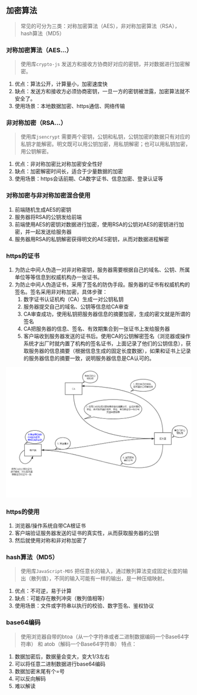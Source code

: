 ## 加密算法
> 常见的可分为三类：对称加密算法（AES），非对称加密算法（RSA），hash算法（MD5）

### 对称加密算法（AES...）
> 使用库```crypto-js```
发送方和接收方协商好对应的密钥，并对数据进行加密解密。

1. 优点：算法公开，计算量小，加密速度快
2. 缺点：发送方和接收方必须协商密钥，一旦一方的密钥被泄露，加密算法就不安全了。
3. 使用场景：本地数据加密、https通信、网络传输

### 非对称加密（RSA...）
> 使用库```jsencrypt```
需要两个密钥，公钥和私钥，公钥加密的数据只有对应的私钥才能解密。明文既可以用公钥加密，用私钥解密；也可以用私钥加密，用公钥解密。

1. 优点：非对称加密比对称加密安全性好
2. 缺点：加密解密时间长，适合于少量数据的加密
3. 使用场景：https会话前期、CA数字证书、信息加密、登录认证等


### 对称加密与非对称加密混合使用
1. 前端随机生成AES的密钥
2. 服务器将RSA的公钥发给前端
3. 前端使用AES的密钥对数据进行加密，使用RSA的公钥对AES的密钥进行加密，并一起发送给服务器
4. 服务器用RSA的私钥解密获得明文的AES密钥，从而对数据进程解密

### https的证书
1. 为防止中间人伪造一对非对称密钥，服务器需要根据自己的域名、公钥、所属单位等等信息到权威机构办一张证书。
2. 为防止中间人伪造证书，采用了签名的防伪手段。服务器的证书有权威机构的签名。签名采用非对称加密，具体步骤：
    1. 数字证书认证机构（CA）生成一对公钥私钥
    2. 服务器提交自己的域名、公钥等信息给CA审查
    3. CA审查成功，使用私钥把服务器信息的摘要加密，生成的密文就是所谓的签名
    4. CA把服务器的信息、签名、有效期集合到一张证书上发给服务器
    5. 客户端收到服务器发送的证书后。使用CA的公钥解密签名（浏览器或操作系统才出厂时就内置了机构的签名证书，上面记录了他们的公钥信息），获取服务器的信息摘要（根据信息生成的固定长度数据），如果和证书上记录的服务器信息的摘要一致，说明服务器信息是CA认可的。

![image](https://github.com/AddJunZ/Front-End/blob/master/img/https.png)

### https的使用
1. 浏览器/操作系统自带CA根证书
2. 客户端验证服务器发送的证书的真实性，从而获取服务器的公钥
3. 然后就使用对称和非对称加密了

### hash算法（MD5）
> 使用库```JavaScript-MD5```
把任意长的输入，通过散列算法变成固定长度的输出（散列值），不同的输入可能有一样的输出，是一种压缩映射。

1. 优点：不可逆，易于计算
2. 缺点：可能存在散列冲突（散列值相等）
3. 使用场景：文件或字符串以执行的校验、数字签名、鉴权协议


### base64编码
> 使用浏览器自带的btoa（从一个字符串或者二进制数据编码一个Base64字符串） 和 atob（解码一个Base64字符串）
特点：
1. 数据加密后，数据量会变大，变大1/3左右
2. 可以将任意二进制数据进行base64编码
3. 数据加密末尾有个=号
4. 可以反向解码
5. 难以解读

